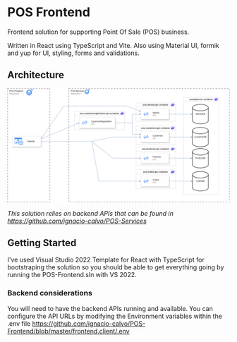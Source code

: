 # POS Frontend

Frontend solution for supporting Point Of Sale (POS) business. 

Written in React using TypeScript and Vite. 
Also using Material UI, formik and yup for UI, styling, forms and validations.  

## Architecture
![Component Diagram](https://github.com/ignacio-calvo/POS-Services/blob/develop/Documentation/POSitive-Components.png)

*This solution relies on backend APIs that can be found in <https://github.com/ignacio-calvo/POS-Services>*

## Getting Started

I've used Visual Studio 2022 Template for React with TypeScript for bootstraping the solution so you should be able to get everything going by running the POS-Frontend.sln with VS 2022. 

### Backend considerations

You will need to have the backend APIs running and available. You can configure the API URLs by modifying the Environment variables within the .env file <https://github.com/ignacio-calvo/POS-Frontend/blob/master/frontend.client/.env>
